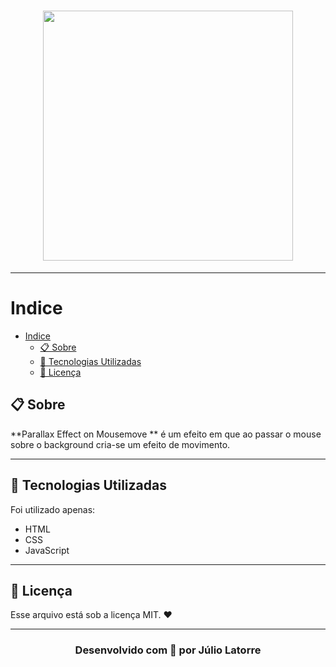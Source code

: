 <h1 align="center">
    <img src="https://i.imgur.com/J29XNsR.png" width="400">
</h1>

---

# Indice
- [Indice](#indice)
  - [📋 Sobre](#-sobre)
  - [🚀 Tecnologias Utilizadas](#-tecnologias-utilizadas)
  - [📝 Licença](#-licença)


## 📋 Sobre

 **Parallax Effect on Mousemove ** é um efeito em que ao passar o mouse sobre o background cria-se um efeito de movimento. 

---

## 🚀 Tecnologias Utilizadas
Foi utilizado apenas:

- HTML
- CSS
- JavaScript

---

## 📝 Licença
Esse arquivo está sob a licença MIT. ❤️

---

<h3 align="center"> 
 Desenvolvido com 💜 por Júlio Latorre
</h3>